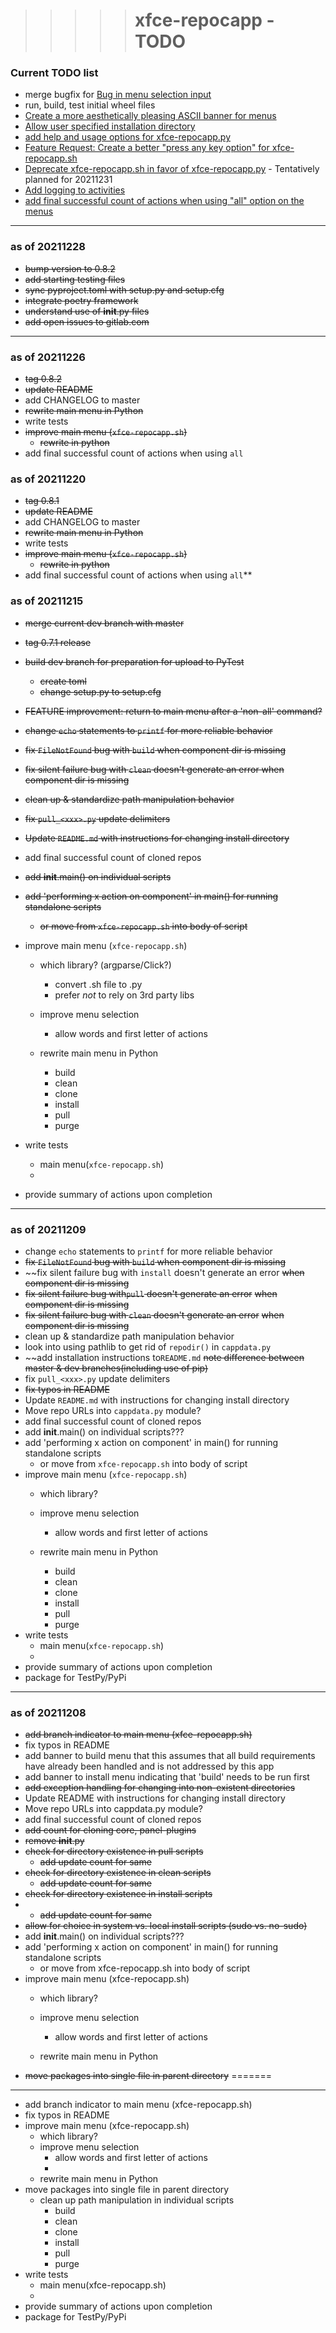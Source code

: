 >>>>># xfce-repocapp - TODO

### Current TODO list
 - merge bugfix for [Bug in menu selection input](https://gitlab.com/kevinbowen/xfce-repocapp/-/issues/16)
 - run, build, test initial wheel files
 - [Create a more aesthetically pleasing ASCII banner for menus](https://gitlab.com/kevinbowen/xfce-repocapp/-/issues/12)
 - [Allow user specified installation directory](https://gitlab.com/kevinbowen/xfce-repocapp/-/issues/13)
 - [add help and usage options for xfce-repocapp.py](https://gitlab.com/kevinbowen/xfce-repocapp/-/issues/15)
 - [Feature Request: Create a better "press any key option" for xfce-repocapp.sh](https://gitlab.com/kevinbowen/xfce-repocapp/-/issues/9)
 - [Deprecate xfce-repocapp.sh in favor of xfce-repocapp.py](https://gitlab.com/kevinbowen/xfce-repocapp/-/issues/10) - Tentatively planned for 20211231
 - [Add logging to activities](https://gitlab.com/kevinbowen/xfce-repocapp/-/issues/11)
 - [add final successful count of actions when using "all" option on the menus](https://gitlab.com/kevinbowen/xfce-repocapp/-/issues/14)
----
### as of 20211228
 - ~~bump version to 0.8.2~~
 - ~~add starting testing files~~
 - ~~sync pyproject.toml with setup.py and setup.cfg~~
 - ~~integrate poetry framework~~
 - ~~understand use of __init__.py files~~
 - ~~add open issues to gitlab.com~~

----
### as of 20211226
 - ~~tag 0.8.2~~
 - ~~update README~~
 - add CHANGELOG to master
 - ~~rewrite main menu in Python~~
 - write tests
 - ~~improve main menu (`xfce-repocapp.sh`)~~
   - ~~rewrite in python~~  
 - add final successful count of actions when using `all`

### as of 20211220
 - ~~tag 0.8.1~~
 - ~~update README~~
 - add CHANGELOG to master
 - ~~rewrite main menu in Python~~
 - write tests
 - ~~improve main menu (`xfce-repocapp.sh`)~~
   - ~~rewrite in python~~  
 - add final successful count of actions when using `all`**

### as of 20211215
 - ~~merge current dev branch with master~~
 - ~~tag 0.7.1 release~~

 - ~~build dev branch for preparation for upload to PyTest~~
    - ~~create toml~~
    - ~~change setup.py to setup.cfg~~
 - ~~FEATURE improvement: return to main menu after a 'non-all' command?~~
 - ~~change `echo` statements to `printf` for more reliable behavior~~
 - ~~fix `FileNotFound` bug with `build` when component dir is missing~~
 - ~~fix silent failure bug with `clean` doesn't generate an error
    when component dir is missing~~
 - ~~clean up & standardize path manipulation behavior~~
 - ~~fix `pull_<xxx>.py` update delimiters~~
 - ~~Update `README.md` with instructions for changing install
    directory~~
 - add final successful count of cloned repos
 - ~~add __init__.main() on individual scripts~~
 - ~~add 'performing x action on component' in main() for running standalone scripts~~
   - ~~or move from `xfce-repocapp.sh` into body of script~~
 - improve main menu (`xfce-repocapp.sh`)
   - which library? (argparse/Click?)
     - convert .sh file to .py
     - prefer _not_ to rely on 3rd party libs
   - improve menu selection
     - allow words and first letter of actions 

   - rewrite main menu in Python
     - build
     - clean
     - clone
     - install
     - pull
     - purge
 - write tests
   - main menu(`xfce-repocapp.sh`)
   - 
 - provide summary of actions upon completion

----
### as of 20211209
 - change `echo` statements to `printf` for more reliable behavior
 - ~~fix `FileNotFound` bug with `build` when component dir is missing~~
 - ~~fix silent failure bug with `install` doesn't generate an error 
   ~~when component dir is missing~~
 - ~~fix silent failure bug with`pull` doesn't generate an error~~
    ~~when component dir is missing~~
 - ~~fix silent failure bug with `clean` doesn't generate an error~~
    ~~when component dir is missing~~
 - clean up & standardize path manipulation behavior
 - look into using pathlib to get rid of `repodir()` in `cappdata.py`
 - ~~add installation instructions to`README.md`
   ~~note difference between master & dev branches(including use of pip)~~
 - fix `pull_<xxx>.py` update delimiters
 - ~~fix typos in README~~
 - Update `README.md` with instructions for changing install
    directory
 - Move repo URLs into `cappdata.py` module?
 - add final successful count of cloned repos
 - add __init__.main() on individual scripts???
 - add 'performing x action on component' in main() for running standalone scripts
   - or move from `xfce-repocapp.sh` into body of script
 - improve main menu (`xfce-repocapp.sh`)
   - which library?
   - improve menu selection
     - allow words and first letter of actions 

   - rewrite main menu in Python
     - build
     - clean
     - clone
     - install
     - pull
     - purge
 - write tests
   - main menu(`xfce-repocapp.sh`)
   - 
 - provide summary of actions upon completion
 - package for TestPy/PyPi
---
### as of 20211208
 - ~~add branch indicator to main menu (xfce-repocapp.sh)~~
 - fix typos in README
 - add banner to build menu that this assumes that all build
    requirements have already been handled and is not addressed by
    this app
 - add banner to install menu indicating that 'build' needs to
    be run first
 - ~~add exception handling for changing into non-existent 
    directories~~
 - Update README with instructions for changing install
    directory
 - Move repo URLs into cappdata.py module?
 - add final successful count of cloned repos
 - ~~add count for cloning core, panel-plugins~~
 - ~~remove __init__.py~~
 - ~~check for directory existence in pull scripts~~
   - ~~add update count for same~~
 - ~~check for directory existence in clean scripts~~
   - ~~add update count for same~~
 - ~~check for directory existence in install scripts~~
 - - ~~add update count for same~~
 - ~~allow for choice in system vs. local install scripts (sudo vs. no-sudo)~~
 - add __init__.main() on individual scripts???
 - add 'performing x action on component' in main() for running standalone scripts
   - or move from xfce-repocapp.sh into body of script
 - improve main menu (xfce-repocapp.sh)
   - which library?
   - improve menu selection
     - allow words and first letter of actions 

   - rewrite main menu in Python
 - ~~move packages into single file in parent directory~~
=======
----
 - add branch indicator to main menu (xfce-repocapp.sh)
 - fix typos in README
 - improve main menu (xfce-repocapp.sh)
   - which library?
   - improve menu selection
     - allow words and first letter of actions
     - 
   - rewrite main menu in Python
 - move packages into single file in parent directory
   - clean up path manipulation in individual scripts
     - build
     - clean
     - clone
     - install
     - pull
     - purge
 - write tests
   - main menu(xfce-repocapp.sh)
   - 
 - provide summary of actions upon completion
 - package for TestPy/PyPi

